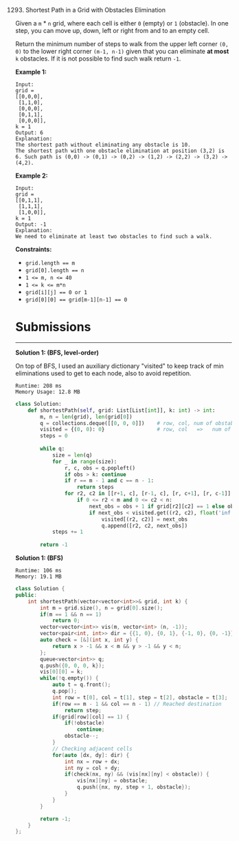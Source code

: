 1293. Shortest Path in a Grid with Obstacles Elimination

Given a `m` * `n` grid, where each cell is either `0` (empty) or `1` (obstacle). In one step, you can move up, down, left or right from and to an empty cell.

Return the minimum number of steps to walk from the upper left corner `(0, 0)` to the lower right corner `(m-1, n-1)` given that you can eliminate **at most** `k` obstacles. If it is not possible to find such walk return `-1`.

 

**Example 1:**
```
Input: 
grid = 
[[0,0,0],
 [1,1,0],
 [0,0,0],
 [0,1,1],
 [0,0,0]], 
k = 1
Output: 6
Explanation: 
The shortest path without eliminating any obstacle is 10. 
The shortest path with one obstacle elimination at position (3,2) is 6. Such path is (0,0) -> (0,1) -> (0,2) -> (1,2) -> (2,2) -> (3,2) -> (4,2).
```

**Example 2:**
```
Input: 
grid = 
[[0,1,1],
 [1,1,1],
 [1,0,0]], 
k = 1
Output: -1
Explanation: 
We need to eliminate at least two obstacles to find such a walk.
```

**Constraints:**

* `grid.length == m`
* `grid[0].length == n`
* `1 <= m, n <= 40`
* `1 <= k <= m*n`
* `grid[i][j] == 0 or 1`
* `grid[0][0] == grid[m-1][n-1] == 0`

# Submissions
---
**Solution 1: (BFS, level-order)**

On top of BFS, I used an auxiliary dictionary "visited" to keep track of min eliminations used to get to each node, also to avoid repetition.

```
Runtime: 208 ms
Memory Usage: 12.8 MB
```
```python
class Solution:
    def shortestPath(self, grid: List[List[int]], k: int) -> int:
        m, n = len(grid), len(grid[0])
        q = collections.deque([[0, 0, 0]])    # row, col, num of obstables met so far
        visited = {(0, 0): 0}                 # row, col   =>   num of obstables met so far
        steps = 0
        
        while q:
            size = len(q)
            for _ in range(size):
                r, c, obs = q.popleft()
                if obs > k: continue
                if r == m - 1 and c == n - 1: 
                    return steps
                for r2, c2 in [[r+1, c], [r-1, c], [r, c+1], [r, c-1]]:
                    if 0 <= r2 < m and 0 <= c2 < n:
                        next_obs = obs + 1 if grid[r2][c2] == 1 else obs
                        if next_obs < visited.get((r2, c2), float('inf')):
                            visited[(r2, c2)] = next_obs
                            q.append([r2, c2, next_obs])
            steps += 1
        
        return -1
```

**Solution 1: (BFS)**
```
Runtime: 106 ms
Memory: 19.1 MB
```
```c++
class Solution {
public:
    int shortestPath(vector<vector<int>>& grid, int k) {
        int m = grid.size(), n = grid[0].size();
        if(m == 1 && n == 1)
            return 0;
        vector<vector<int>> vis(m, vector<int> (n, -1));
        vector<pair<int, int>> dir = {{1, 0}, {0, 1}, {-1, 0}, {0, -1}};
        auto check = [&](int x, int y) {
            return x > -1 && x < m && y > -1 && y < n;
        };
        queue<vector<int>> q;
        q.push({0, 0, 0, k});
        vis[0][0] = k;
        while(!q.empty()) {
            auto t = q.front();
            q.pop();
            int row = t[0], col = t[1], step = t[2], obstacle = t[3];
            if(row == m - 1 && col == n - 1) // Reached destination
                return step;
            if(grid[row][col] == 1) {
                if(!obstacle)
                    continue;
                obstacle--;
            }
            // Checking adjacent cells
            for(auto [dx, dy]: dir) {
                int nx = row + dx;
                int ny = col + dy;
                if(check(nx, ny) && (vis[nx][ny] < obstacle)) {
                    vis[nx][ny] = obstacle;
                    q.push({nx, ny, step + 1, obstacle});
                }
            }
        }

        return -1;
    }
};
```
